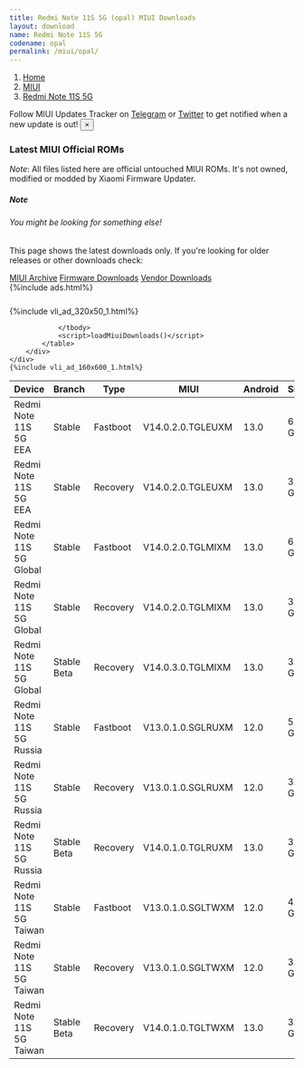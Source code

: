 ```yaml
---
title: Redmi Note 11S 5G (opal) MIUI Downloads
layout: download
name: Redmi Note 11S 5G
codename: opal
permalink: /miui/opal/
---
```

<nav aria-label="breadcrumb">
    <ol class="breadcrumb">
        <li class="breadcrumb-item"><a href="/">Home</a></li>
        <li class="breadcrumb-item"><a href="/miui/">MIUI</a></li>
        <li class="breadcrumb-item active" aria-current="page"><a href="/miui/opal/">Redmi Note 11S 5G</a></li>
    </ol>
</nav>
<div class="alert alert-primary alert-dismissible fade show" role="alert">
    Follow MIUI Updates Tracker on <a href="https://t.me/MIUIUpdatesTracker" class="alert-link">Telegram</a>
     or <a href="https://twitter.com/MiFwUpdater" class="alert-link">Twitter</a> to get notified when a new update is out!
    <button type="button" class="close" data-dismiss="alert" aria-label="Close">
        <span aria-hidden="true">&times;</span>
    </button>
</div>

### Latest MIUI Official ROMs
*Note*: All files listed here are official untouched MIUI ROMs. It's not owned, modified or modded by Xiaomi Firmware Updater.
<div class="card">
  <div class="card-body">
    <h5 class="card-title">Note</h5>
    <h6 class="card-subtitle mb-2 text-muted">You might be looking for something else!</h6>
    <p class="card-text">This page shows the latest downloads only.
     If you're looking for older releases or other downloads check:</p>
    <a href="/archive/miui/opal/" class="card-link">MIUI Archive</a>
    <a href="/firmware/opal/" class="card-link">Firmware Downloads</a>
    <a href="/vendor/opal/" class="card-link">Vendor Downloads</a>
  </div>
</div>
{%include ads.html%}
<div class="row justify-content-center">
    <div class="col-10">
        <div class="table-responsive-md" style="margin-top: 25px;">
            {%include vli_ad_320x50_1.html%}
            <table id="miui" class="display dt-responsive nowrap compact table table-striped table-hover table-sm">
                <thead class="thead-dark">
                    <tr>
                        <th data-ref="device">Device</th>
                        <th data-ref="branch">Branch</th>
                        <th data-ref="type">Type</th>
                        <th data-ref="miui">MIUI</th>
                        <th data-ref="android">Android</th>
                        <th data-ref="size">Size</th>
                        <th data-ref="size">Date</th>
                        <th data-ref="link">Link</th>
                    </tr>
                </thead>
                <tbody>
                <tr><td>Redmi Note 11S 5G EEA</td><td>Stable</td><td>Fastboot</td><td>V14.0.2.0.TGLEUXM</td><td>13.0</td><td>6.2 GB</td><td>2023-05-11</td><td><a href="/miui/opal/stable/V14.0.2.0.TGLEUXM/">Download</a></td></tr>
<tr><td>Redmi Note 11S 5G EEA</td><td>Stable</td><td>Recovery</td><td>V14.0.2.0.TGLEUXM</td><td>13.0</td><td>3.7 GB</td><td>2023-05-19</td><td><a href="/miui/opal/stable/V14.0.2.0.TGLEUXM/">Download</a></td></tr>
<tr><td>Redmi Note 11S 5G Global</td><td>Stable</td><td>Fastboot</td><td>V14.0.2.0.TGLMIXM</td><td>13.0</td><td>6.5 GB</td><td>2023-05-23</td><td><a href="/miui/opal/stable/V14.0.2.0.TGLMIXM/">Download</a></td></tr>
<tr><td>Redmi Note 11S 5G Global</td><td>Stable</td><td>Recovery</td><td>V14.0.2.0.TGLMIXM</td><td>13.0</td><td>3.8 GB</td><td>2023-06-07</td><td><a href="/miui/opal/stable/V14.0.2.0.TGLMIXM/">Download</a></td></tr>
<tr><td>Redmi Note 11S 5G Global</td><td>Stable Beta</td><td>Recovery</td><td>V14.0.3.0.TGLMIXM</td><td>13.0</td><td>3.4 GB</td><td>2023-08-09</td><td><a href="/miui/opal/stable beta/V14.0.3.0.TGLMIXM/">Download</a></td></tr>
<tr><td>Redmi Note 11S 5G Russia</td><td>Stable</td><td>Fastboot</td><td>V13.0.1.0.SGLRUXM</td><td>12.0</td><td>5.7 GB</td><td>2022-10-17</td><td><a href="/miui/opal/stable/V13.0.1.0.SGLRUXM/">Download</a></td></tr>
<tr><td>Redmi Note 11S 5G Russia</td><td>Stable</td><td>Recovery</td><td>V13.0.1.0.SGLRUXM</td><td>12.0</td><td>3.2 GB</td><td>2023-05-30</td><td><a href="/miui/opal/stable/V13.0.1.0.SGLRUXM/">Download</a></td></tr>
<tr><td>Redmi Note 11S 5G Russia</td><td>Stable Beta</td><td>Recovery</td><td>V14.0.1.0.TGLRUXM</td><td>13.0</td><td>3.8 GB</td><td>2023-06-06</td><td><a href="/miui/opal/stable beta/V14.0.1.0.TGLRUXM/">Download</a></td></tr>
<tr><td>Redmi Note 11S 5G Taiwan</td><td>Stable</td><td>Fastboot</td><td>V13.0.1.0.SGLTWXM</td><td>12.0</td><td>4.9 GB</td><td>2022-09-07</td><td><a href="/miui/opal/stable/V13.0.1.0.SGLTWXM/">Download</a></td></tr>
<tr><td>Redmi Note 11S 5G Taiwan</td><td>Stable</td><td>Recovery</td><td>V13.0.1.0.SGLTWXM</td><td>12.0</td><td>3.1 GB</td><td>2022-09-15</td><td><a href="/miui/opal/stable/V13.0.1.0.SGLTWXM/">Download</a></td></tr>
<tr><td>Redmi Note 11S 5G Taiwan</td><td>Stable Beta</td><td>Recovery</td><td>V14.0.1.0.TGLTWXM</td><td>13.0</td><td>3.7 GB</td><td>2023-06-19</td><td><a href="/miui/opal/stable beta/V14.0.1.0.TGLTWXM/">Download</a></td></tr>

                </tbody>
                <script>loadMiuiDownloads()</script>
            </table>
        </div>
    </div>
    {%include vli_ad_160x600_1.html%}
</div>
